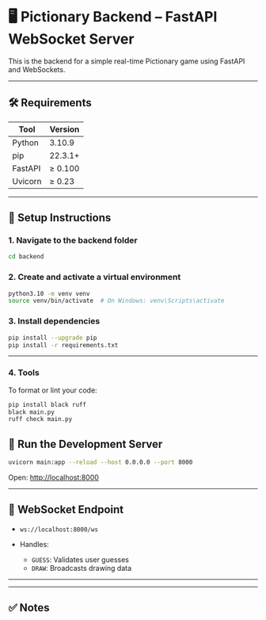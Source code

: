 # 🖥 Pictionary Backend – FastAPI WebSocket Server

This is the backend for a simple real-time Pictionary game using FastAPI and WebSockets.

---

## 🛠 Requirements

| Tool     | Version     |
|----------|-------------|
| Python   | 3.10.9      |
| pip      | 22.3.1+     |
| FastAPI  | ≥ 0.100     |
| Uvicorn  | ≥ 0.23      |

---

## 🧪 Setup Instructions

### 1. Navigate to the backend folder

```bash
cd backend
````

### 2. Create and activate a virtual environment

```bash
python3.10 -m venv venv
source venv/bin/activate  # On Windows: venv\Scripts\activate
```

### 3. Install dependencies

```bash
pip install --upgrade pip
pip install -r requirements.txt
```

---

### 4.  Tools

To format or lint your code:

```bash
pip install black ruff
black main.py
ruff check main.py
```



## 🚀 Run the Development Server

```bash
uvicorn main:app --reload --host 0.0.0.0 --port 8000
```

Open: [http://localhost:8000](http://localhost:8000)

---

## 📡 WebSocket Endpoint

* `ws://localhost:8000/ws`
* Handles:

  * `GUESS`: Validates user guesses
  * `DRAW`: Broadcasts drawing data

---

---

## ✅ Notes
